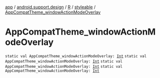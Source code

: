 [app](../../../index.md) / [android.support.design](../../index.md) / [R](../index.md) / [styleable](index.md) / [AppCompatTheme_windowActionModeOverlay](.)

# AppCompatTheme_windowActionModeOverlay

`static val AppCompatTheme_windowActionModeOverlay: `[`Int`](https://kotlinlang.org/api/latest/jvm/stdlib/kotlin/-int/index.html)
`static val AppCompatTheme_windowActionModeOverlay: `[`Int`](https://kotlinlang.org/api/latest/jvm/stdlib/kotlin/-int/index.html)
`static val AppCompatTheme_windowActionModeOverlay: `[`Int`](https://kotlinlang.org/api/latest/jvm/stdlib/kotlin/-int/index.html)
`static val AppCompatTheme_windowActionModeOverlay: `[`Int`](https://kotlinlang.org/api/latest/jvm/stdlib/kotlin/-int/index.html)